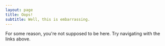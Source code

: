 ```yaml
---
layout: page
title: Oops!
subtitle: Well, this is embarrassing.
---
```


For some reason, you're not supposed to be here. Try navigating with the links above.
